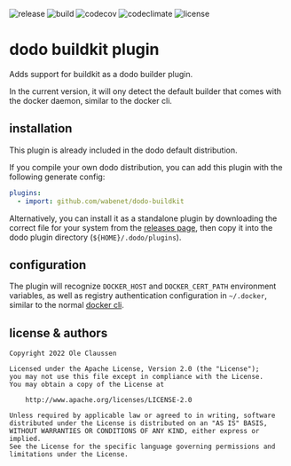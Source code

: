 ![release](https://img.shields.io/github/v/release/wabenet/dodo-buildkit?sort=semver)
![build](https://img.shields.io/github/workflow/status/wabenet/dodo-buildkit/CI?logo=github)
![codecov](https://img.shields.io/codecov/c/github/wabenet/dodo-buildkit?logo=codecov)
![codeclimate](https://img.shields.io/codeclimate/maintainability/wabenet/dodo-buildkit?logo=codeclimate)
![license](https://img.shields.io/github/license/wabenet/dodo-buildkit)

# dodo buildkit plugin

Adds support for buildkit as a dodo builder plugin.

In the current version, it will ony detect the default builder that comes with the
docker daemon, similar to the docker cli.

## installation

This plugin is already included in the dodo default distribution.

If you compile your own dodo distribution, you can add this plugin with the
following generate config:

```yaml
plugins:
  - import: github.com/wabenet/dodo-buildkit
```

Alternatively, you can install it as a standalone plugin by downloading the
correct file for your system from the [releases page](https://github.com/wabenet/dodo-buildkit/releases),
then copy it into the dodo plugin directory (`${HOME}/.dodo/plugins`).

## configuration

The plugin will recognize `DOCKER_HOST` and `DOCKER_CERT_PATH` environment
variables, as well as registry authentication configuration in `~/.docker`,
similar to the normal [docker cli](https://docs.docker.com/engine/reference/commandline/cli/).

## license & authors

```text
Copyright 2022 Ole Claussen

Licensed under the Apache License, Version 2.0 (the "License");
you may not use this file except in compliance with the License.
You may obtain a copy of the License at

    http://www.apache.org/licenses/LICENSE-2.0

Unless required by applicable law or agreed to in writing, software
distributed under the License is distributed on an "AS IS" BASIS,
WITHOUT WARRANTIES OR CONDITIONS OF ANY KIND, either express or implied.
See the License for the specific language governing permissions and
limitations under the License.
```

